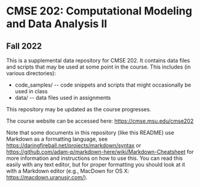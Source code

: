 # CMSE 202: Computational Modeling and Data Analysis II
## Fall 2022

This is a supplemental data repository for CMSE 202. It contains data files and scripts that may be used at some point in the course. This includes (in various directories):

* code_samples/ -- code snippets and scripts that might occasionally be used in class
* data/ -- data files used in assignments

This repository may be updated as the course progresses.

The course website can be accessed here: https://cmse.msu.edu/cmse202

Note that some documents in this repository (like this README) use Markdown as a formatting language, see https://daringfireball.net/projects/markdown/syntax or https://github.com/adam-p/markdown-here/wiki/Markdown-Cheatsheet for more information and instructions on how to use this. You can read this easily with any text editor, but for proper formatting you should look at it with a Markdown editor (e.g., MacDown for OS X: https://macdown.uranusjr.com/).
